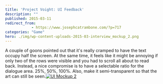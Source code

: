 ```yaml
---
title: 'Project Voight: UI Feedback'
description: ""
published: 2015-03-11
redirect_from: 
            - https://www.josephcatrambone.com/?p=717
categories: "Game"
hero: ./img/wp-content-uploads-2015-03-interview_mockup_2.png
---
```

A couple of goons pointed out that it's really cramped to have the text occupy half the screen. At the same time, it feels like it might be annoying if only two of the rows were visible and you had to scroll all about to read back. Instead, a nice compromise is to have a selectable ratio for the dialogue area. 25%, 50%, 100%. Also, make it semi-transparent so that the art can still be seen.[![UI Mockup 2](http://www.josephcatrambone.com/wp-content/uploads/2015/03/interview_mockup_2.png)](./img/wp-content-uploads-2015-03-interview_mockup_2.png)
